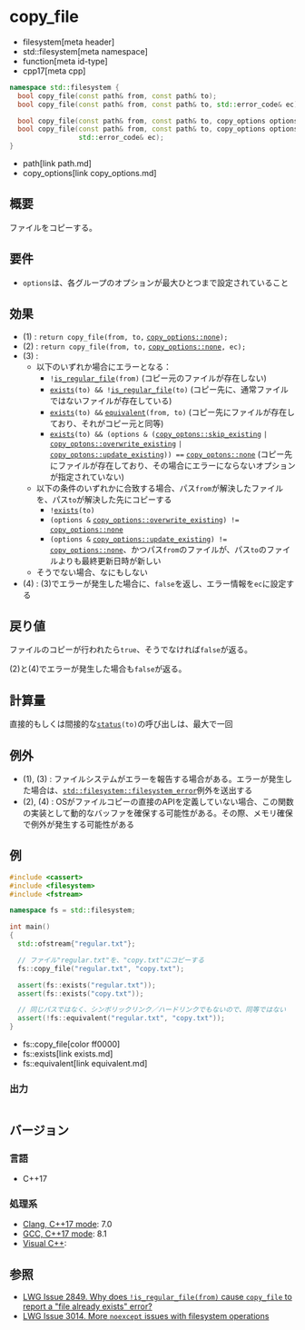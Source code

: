 # copy_file
* filesystem[meta header]
* std::filesystem[meta namespace]
* function[meta id-type]
* cpp17[meta cpp]

```cpp
namespace std::filesystem {
  bool copy_file(const path& from, const path& to);                       // (1)
  bool copy_file(const path& from, const path& to, std::error_code& ec);  // (2)

  bool copy_file(const path& from, const path& to, copy_options options); // (3)
  bool copy_file(const path& from, const path& to, copy_options options,
                 std::error_code& ec);                                    // (4)
}
```
* path[link path.md]
* copy_options[link copy_options.md]

## 概要
ファイルをコピーする。


## 要件
- `options`は、各グループのオプションが最大ひとつまで設定されていること


## 効果
- (1) : `return copy_file(from, to,` [`copy_options::none`](copy_options.md)`);`
- (2) : `return copy_file(from, to,` [`copy_options::none`](copy_options.md)`, ec);`
- (3) :
    - 以下のいずれか場合にエラーとなる：
        - `!`[`is_regular_file`](is_regular_file.md)`(from)` (コピー元のファイルが存在しない)
        - [`exists`](exists.md)`(to) && !`[`is_regular_file`](is_regular_file.md)`(to)` (コピー先に、通常ファイルではないファイルが存在している)
        - [`exists`](exists.md)`(to) &&` [`equivalent`](equivalent.md)`(from, to)` (コピー先にファイルが存在しており、それがコピー元と同等)
        - [`exists`](exists.md)`(to) && (options & (`[`copy_optons::skip_existing`](copy_options.md) `|` [`copy_optons::overwrite_existing`](copy_options.md) `|` [`copy_optons::update_existing`](copy_options.md)`)) ==` [`copy_optons::none`](copy_options.md) (コピー先にファイルが存在しており、その場合にエラーにならないオプションが指定されていない)
    - 以下の条件のいずれかに合致する場合、パス`from`が解決したファイルを、パス`to`が解決した先にコピーする
        - `!`[`exists`](exists.md)`(to)`
        - `(options &` [`copy_options::overwrite_existing`](copy_options.md)`) !=` [`copy_options::none`](copy_options.md)
        - `(options &` [`copy_options::update_existing`](copy_options.md)`) !=` [`copy_options::none`](copy_options.md)、かつパス`from`のファイルが、パス`to`のファイルよりも最終更新日時が新しい
    - そうでない場合、なにもしない
- (4) : (3)でエラーが発生した場合に、`false`を返し、エラー情報を`ec`に設定する


## 戻り値
ファイルのコピーが行われたら`true`、そうでなければ`false`が返る。

(2)と(4)でエラーが発生した場合も`false`が返る。


## 計算量
直接的もしくは間接的な[`status`](status.md)`(to)`の呼び出しは、最大で一回


## 例外
- (1), (3) : ファイルシステムがエラーを報告する場合がある。エラーが発生した場合は、[`std::filesystem::filesystem_error`](filesystem_error.md)例外を送出する
- (2), (4) : OSがファイルコピーの直接のAPIを定義していない場合、この関数の実装として動的なバッファを確保する可能性がある。その際、メモリ確保で例外が発生する可能性がある


## 例
```cpp example
#include <cassert>
#include <filesystem>
#include <fstream>

namespace fs = std::filesystem;

int main()
{
  std::ofstream{"regular.txt"};

  // ファイル"regular.txt"を、"copy.txt"にコピーする
  fs::copy_file("regular.txt", "copy.txt");

  assert(fs::exists("regular.txt"));
  assert(fs::exists("copy.txt"));

  // 同じパスではなく、シンボリックリンク／ハードリンクでもないので、同等ではない
  assert(!fs::equivalent("regular.txt", "copy.txt"));
}
```
* fs::copy_file[color ff0000]
* fs::exists[link exists.md]
* fs::equivalent[link equivalent.md]

### 出力
```
```

## バージョン
### 言語
- C++17

### 処理系
- [Clang, C++17 mode](/implementation.md#clang): 7.0
- [GCC, C++17 mode](/implementation.md#gcc): 8.1
- [Visual C++](/implementation.md#visual_cpp):


## 参照
- [LWG Issue 2849. Why does `!is_regular_file(from)` cause `copy_file` to report a "file already exists" error?](https://wg21.cmeerw.net/lwg/issue2849)
- [LWG Issue 3014. More `noexcept` issues with filesystem operations](https://wg21.cmeerw.net/lwg/issue3014)
